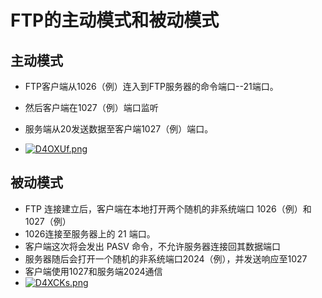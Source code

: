 # FTP的主动模式和被动模式

## 主动模式
* FTP客户端从1026（例）连入到FTP服务器的命令端口--21端口。
* 然后客户端在1027（例）端口监听
* 服务端从20发送数据至客户端1027（例）端口。

* [![D4OXUf.png](https://s3.ax1x.com/2020/12/02/D4OXUf.png)](https://imgchr.com/i/D4OXUf)


## 被动模式

* FTP 连接建立后，客户端在本地打开两个随机的非系统端口 1026（例）和1027（例）
* 1026连接至服务器上的 21 端口。
* 客户端这次将会发出 PASV 命令，不允许服务器连接回其数据端口
* 服务器随后会打开一个随机的非系统端口2024（例），并发送响应至1027
* 客户端使用1027和服务端2024通信
* [![D4XCKs.png](https://s3.ax1x.com/2020/12/02/D4XCKs.png)](https://imgchr.com/i/D4XCKs)

